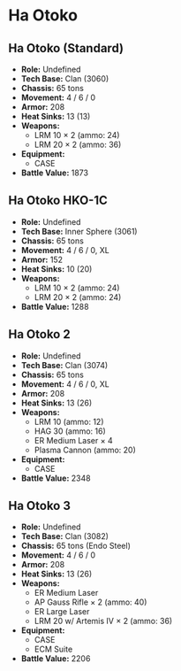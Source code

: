 # Ha Otoko
## Ha Otoko (Standard)
- **Role:** Undefined
- **Tech Base:** Clan (3060)
- **Chassis:** 65 tons
- **Movement:** 4 / 6 / 0
- **Armor:** 208
- **Heat Sinks:** 13 (13)
- **Weapons:**
  - LRM 10 × 2 (ammo: 24)
  - LRM 20 × 2 (ammo: 36)
- **Equipment:**
  - CASE
- **Battle Value:** 1873

## Ha Otoko HKO-1C
- **Role:** Undefined
- **Tech Base:** Inner Sphere (3061)
- **Chassis:** 65 tons
- **Movement:** 4 / 6 / 0, XL
- **Armor:** 152
- **Heat Sinks:** 10 (20)
- **Weapons:**
  - LRM 10 × 2 (ammo: 24)
  - LRM 20 × 2 (ammo: 24)
- **Battle Value:** 1288

## Ha Otoko 2
- **Role:** Undefined
- **Tech Base:** Clan (3074)
- **Chassis:** 65 tons
- **Movement:** 4 / 6 / 0, XL
- **Armor:** 208
- **Heat Sinks:** 13 (26)
- **Weapons:**
  - LRM 10 (ammo: 12)
  - HAG 30 (ammo: 16)
  - ER Medium Laser × 4
  - Plasma Cannon (ammo: 20)
- **Equipment:**
  - CASE
- **Battle Value:** 2348

## Ha Otoko 3
- **Role:** Undefined
- **Tech Base:** Clan (3082)
- **Chassis:** 65 tons (Endo Steel)
- **Movement:** 4 / 6 / 0
- **Armor:** 208
- **Heat Sinks:** 13 (26)
- **Weapons:**
  - ER Medium Laser
  - AP Gauss Rifle × 2 (ammo: 40)
  - ER Large Laser
  - LRM 20 w/ Artemis IV × 2 (ammo: 36)
- **Equipment:**
  - CASE
  - ECM Suite
- **Battle Value:** 2206

